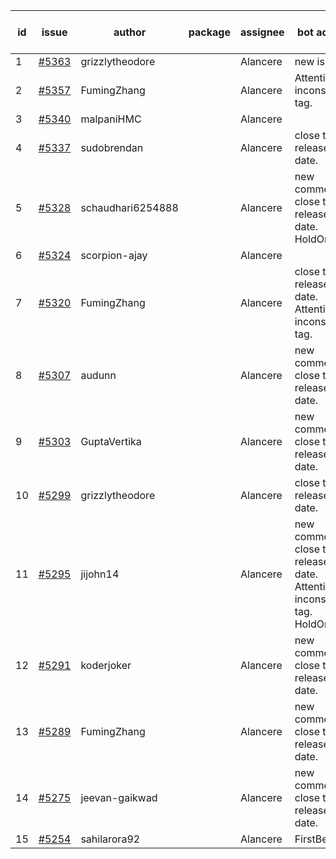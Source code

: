 | id | issue | author | package | assignee | bot advice | created date of issue | target release date | date from target |
| ------ | ------ | ------ | ------ | ------ | ------ | ------ | ------ | :-----: |
| 1 | [#5363](https://github.com/Azure/sdk-release-request/issues/5363) | grizzlytheodore |  | Alancere | new issue. | 07-18 | 08-23 |  |
| 2 | [#5357](https://github.com/Azure/sdk-release-request/issues/5357) | FumingZhang |  | Alancere | Attention to inconsistent tag. | 07-18 | 08-22 |  |
| 3 | [#5340](https://github.com/Azure/sdk-release-request/issues/5340) | malpaniHMC |  | Alancere |  | 07-18 | 08-23 |  |
| 4 | [#5337](https://github.com/Azure/sdk-release-request/issues/5337) | sudobrendan |  | Alancere | close to release date. | 07-18 | 07-26 | 1 |
| 5 | [#5328](https://github.com/Azure/sdk-release-request/issues/5328) | schaudhari6254888 |  | Alancere | new comment. close to release date. HoldOn. | 07-10 | 07-24 | 0 |
| 6 | [#5324](https://github.com/Azure/sdk-release-request/issues/5324) | scorpion-ajay |  | Alancere |  | 07-09 | 07-31 |  |
| 7 | [#5320](https://github.com/Azure/sdk-release-request/issues/5320) | FumingZhang |  | Alancere | close to release date. Attention to inconsistent tag. | 07-05 | 07-25 | 0 |
| 8 | [#5307](https://github.com/Azure/sdk-release-request/issues/5307) | audunn |  | Alancere | new comment. close to release date. | 06-27 | 07-26 | 1 |
| 9 | [#5303](https://github.com/Azure/sdk-release-request/issues/5303) | GuptaVertika |  | Alancere | new comment. close to release date. | 06-27 | 07-25 | 0 |
| 10 | [#5299](https://github.com/Azure/sdk-release-request/issues/5299) | grizzlytheodore |  | Alancere | close to release date. | 06-26 | 07-26 | 1 |
| 11 | [#5295](https://github.com/Azure/sdk-release-request/issues/5295) | jijohn14 |  | Alancere | new comment. close to release date. Attention to inconsistent tag. HoldOn. | 06-25 | 07-26 | 1 |
| 12 | [#5291](https://github.com/Azure/sdk-release-request/issues/5291) | koderjoker |  | Alancere | new comment. close to release date. | 06-25 | 07-25 | 0 |
| 13 | [#5289](https://github.com/Azure/sdk-release-request/issues/5289) | FumingZhang |  | Alancere | new comment. close to release date. | 06-25 | 07-25 | 0 |
| 14 | [#5275](https://github.com/Azure/sdk-release-request/issues/5275) | jeevan-gaikwad |  | Alancere | new comment. close to release date. | 06-14 | 07-26 | 1 |
| 15 | [#5254](https://github.com/Azure/sdk-release-request/issues/5254) | sahilarora92 |  | Alancere | FirstBeta. | 06-05 | 06-21 |  |
